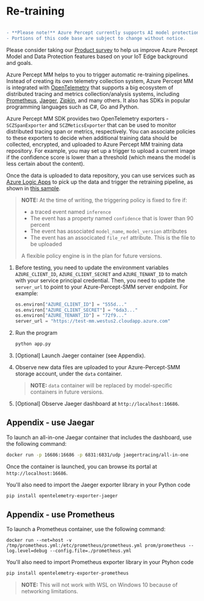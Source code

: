 # Re-training 
```diff

- **Please note!** Azure Percept currently supports AI model protection as a private preview feature.  
- Portions of this code base are subject to change without notice.
```
Please consider taking our [Product survey](https://go.microsoft.com/fwlink/?linkid=2156573) to help us improve Azure Percept Model and Data Protection features based on your IoT Edge background and goals.

Azure Percept MM helps to you to trigger automatic re-training pipelines. Instead of creating its own telemetry collection system, Azure Percept MM is integrated with [OpenTelemetry]( https://opentelemetry.io/) that supports a big ecosystem of distributed tracing and metrics collection/analysis systems, including [Prometheus]( https://prometheus.io/), [Jaeger]( https://www.jaegertracing.io/), [Zipkin]( https://zipkin.io/), and many others. It also has SDKs in popular programming languages such as C#, Go and Python.

Azure Percept MM SDK provides two OpenTelemetry exporters - ```SCZSpanExporter``` and ```SCZMeticsExporter``` that can be used to monitor distributed tracing span or metrics, respectively. You can associate policies to these exporters to decide when additional training data should be collected, encrypted, and uploaded to Azure Percept MM training data repository. For example, you may set up a trigger to upload a current image if the confidence score is lower than a threshold (which means the model is less certain about the content).

Once the data is uploaded to data repository, you can use services such as [Azure Logic Apps]( https://azure.microsoft.com/en-us/services/logic-apps/) to pick up the data and trigger the retraining pipeline, as shown in [this sample]( https://docs.microsoft.com/en-us/azure/machine-learning/how-to-trigger-published-pipeline).

> **NOTE:** At the time of writing, the triggering policy is fixed to fire if:
> * a traced event named ```inference```
> * The event has a property named ```confidence``` that is lower than 90 percent
> * The event has associated ```model_name```, ```model_version``` attributes
> * The event has an associcated ```file_ref``` attribute. This is the file to be uploaded
> 
> A flexible policy engine is in the plan for future versions.

1.	Before testing, you need to update the environment variables ```AZURE_CLIENT_ID```, ```AZURE_CLIENT_SECRET``` and ```AZURE_TENANT_ID``` to match with your service principal credential. Then, you need to update the ```server_url``` to point to your Azure-Percept-SMM server endpoint. For example:
    ```python
    os.environ["AZURE_CLIENT_ID"] = "555d..."
    os.environ["AZURE_CLIENT_SECRET"] = "6da3..."
    os.environ["AZURE_TENANT_ID"] = "72f9..."
    server_url = "https://test-mm.westus2.cloudapp.azure.com"
    ```
2.	Run the program

    ```bash
    python app.py
    ```
3. [Optional] Launch Jaeger container (see Appendix).	
4. Observe new data files are uploaded to your Azure-Percept-SMM storage account, under the ```data``` container.

    > **NOTE:** ```data``` container will be replaced by model-specific containers in future versions.
5. [Optional] Observe Jaeger dashboard at ```http://localhost:16686```.

## Appendix - use Jaegar

To launch an all-in-one Jaegar container that includes the dashboard, use the following command: 
```bash
docker run -p 16686:16686 -p 6831:6831/udp jaegertracing/all-in-one
```
Once the container is launched, you can browse its portal at ```http://localhost:16686```.


You'll also need to import the Jaeger exporter library in your Python code
```bash
pip install opentelemetry-exporter-jaeger
```


## Appendix - use Prometheus

To launch a Prometheus container, use the following command:

```
docker run --net=host -v /tmp/prometheus.yml:/etc/prometheus/prometheus.yml prom/prometheus --log.level=debug --config.file=./prometheus.yml
```

You'll also need to import Prometheus exporter library in your Ptyhon code
```bash
pip install opentelemetry-exporter-prometheus
```

> **NOTE:** This will not work with WSL on Windows 10 because of networking limitations.

